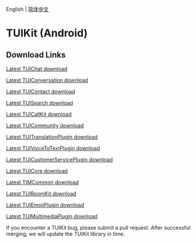 English | [简体中文](./README_ZH.md)

# TUIKit (Android)

## Download Links

[Latest TUIChat download](https://im.sdk.qcloud.com/download/tuikit/8.6.7019/android/TUIChat.zip)

[Latest TUIConversation download](https://im.sdk.qcloud.com/download/tuikit/8.6.7019/android/TUIConversation.zip)

[Latest TUIContact download](https://im.sdk.qcloud.com/download/tuikit/8.6.7019/android/TUIContact.zip)

[Latest TUISearch download](https://im.sdk.qcloud.com/download/tuikit/8.6.7019/android/TUISearch.zip)

[Latest TUICallKit download](https://im.sdk.qcloud.com/download/tuikit/8.6.7019/android/TUICallKit.zip)

[Latest TUICommunity download](https://im.sdk.qcloud.com/download/tuikit/8.6.7019/android/TUICommunity.zip)

[Latest TUITranslationPlugin download](https://im.sdk.qcloud.com/download/tuikit/8.6.7019/android/TUITranslationPlugin.zip)

[Latest TUIVoiceToTextPlugin download](https://im.sdk.qcloud.com/download/tuikit/8.6.7019/android/TUIVoiceToTextPlugin.zip)

[Latest TUICustomerServicePlugin download](https://im.sdk.qcloud.com/download/tuikit/8.6.7019/android/TUICustomerServicePlugin.zip)

[Latest TUICore download](https://im.sdk.qcloud.com/download/tuikit/8.6.7019/android/TUICore.zip)

[Latest TIMCommon download](https://im.sdk.qcloud.com/download/tuikit/8.6.7019/android/TIMCommon.zip)

[Latest TUIRoomKit download](https://im.sdk.qcloud.com/download/tuikit/8.6.7019/android/TUIRoomKit.zip)

[Latest TUIEmojiPlugin download](https://im.sdk.qcloud.com/download/tuikit/8.6.7019/android/TUIEmojiPlugin.zip)

[Latest TUIMultimediaPlugin download](https://im.sdk.qcloud.com/download/tuikit/8.6.7019/android/TUIMultimediaPlugin.zip)


If you encounter a TUIKit bug, please submit a pull request. After successful merging, we will update the TUIKit library in time.
